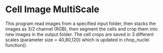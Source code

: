 # Cell Image MultiScale

This program read images from a specified input folder, then stacks the images as 3/2 channel (RGB), 
then segment the cells and crop them into new images in the output folder. 
The cell crops are saved in 3 different scales (parameter size = 40,80,120) which is updated in chop_nuclei function().
